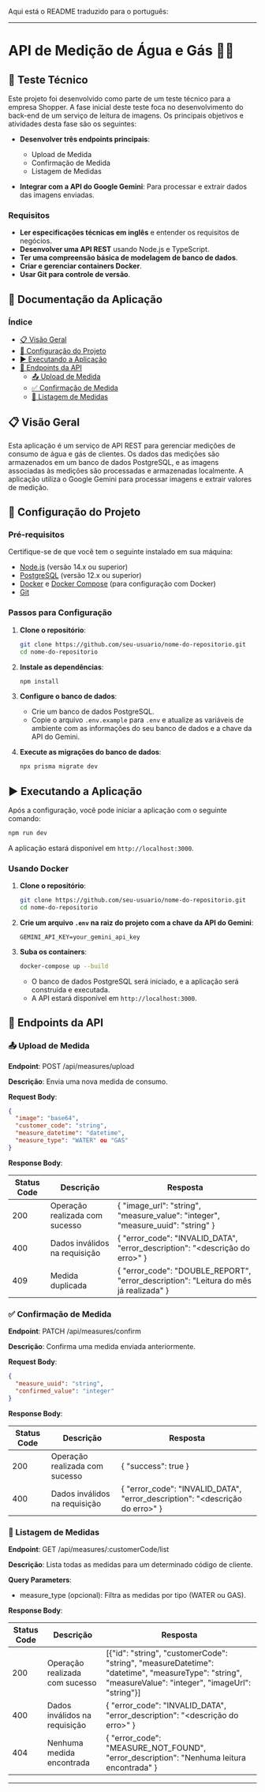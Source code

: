Aqui está o README traduzido para o português:

---

# API de Medição de Água e Gás 🌊💧

## 🧪 Teste Técnico

Este projeto foi desenvolvido como parte de um teste técnico para a empresa Shopper. A fase inicial deste teste foca no desenvolvimento do back-end de um serviço de leitura de imagens. Os principais objetivos e atividades desta fase são os seguintes:

- **Desenvolver três endpoints principais**: 
  - Upload de Medida
  - Confirmação de Medida
  - Listagem de Medidas

- **Integrar com a API do Google Gemini**: Para processar e extrair dados das imagens enviadas.

### Requisitos

- **Ler especificações técnicas em inglês** e entender os requisitos de negócios.
- **Desenvolver uma API REST** usando Node.js e TypeScript.
- **Ter uma compreensão básica de modelagem de banco de dados**.
- **Criar e gerenciar containers Docker**.
- **Usar Git para controle de versão**.

## 📜 Documentação da Aplicação

### Índice
- [📋 Visão Geral](#-visão-geral)
- [🚀 Configuração do Projeto](#-configuração-do-projeto)
- [▶️ Executando a Aplicação](#️-executando-a-aplicação)
- [📡 Endpoints da API](#-endpoints-da-api)
  - [📤 Upload de Medida](#-upload-de-medida)
  - [✅ Confirmação de Medida](#-confirmação-de-medida)
  - [📜 Listagem de Medidas](#-listagem-de-medidas)

## 📋 Visão Geral

Esta aplicação é um serviço de API REST para gerenciar medições de consumo de água e gás de clientes. Os dados das medições são armazenados em um banco de dados PostgreSQL, e as imagens associadas às medições são processadas e armazenadas localmente. A aplicação utiliza o Google Gemini para processar imagens e extrair valores de medição.

## 🚀 Configuração do Projeto

### Pré-requisitos

Certifique-se de que você tem o seguinte instalado em sua máquina:

- [Node.js](https://nodejs.org/) (versão 14.x ou superior)
- [PostgreSQL](https://www.postgresql.org/) (versão 12.x ou superior)
- [Docker](https://www.docker.com/) e [Docker Compose](https://docs.docker.com/compose/) (para configuração com Docker)
- [Git](https://git-scm.com/)

### Passos para Configuração

1. **Clone o repositório**:
   ```bash
   git clone https://github.com/seu-usuario/nome-do-repositorio.git
   cd nome-do-repositorio
   ```

2. **Instale as dependências**:
   ```bash
   npm install
   ```

3. **Configure o banco de dados**:
   - Crie um banco de dados PostgreSQL.
   - Copie o arquivo `.env.example` para `.env` e atualize as variáveis de ambiente com as informações do seu banco de dados e a chave da API do Gemini.

4. **Execute as migrações do banco de dados**:
   ```bash
   npx prisma migrate dev
   ```

## ▶️ Executando a Aplicação

Após a configuração, você pode iniciar a aplicação com o seguinte comando:

```bash
npm run dev
```

A aplicação estará disponível em `http://localhost:3000`.

### Usando Docker

1. **Clone o repositório**:
   ```bash
   git clone https://github.com/seu-usuario/nome-do-repositorio.git
   cd nome-do-repositorio
   ```

2. **Crie um arquivo `.env` na raiz do projeto com a chave da API do Gemini**:
   ```env
   GEMINI_API_KEY=your_gemini_api_key
   ```

3. **Suba os containers**:
   ```bash
   docker-compose up --build
   ```

   - O banco de dados PostgreSQL será iniciado, e a aplicação será construída e executada.
   - A API estará disponível em `http://localhost:3000`.

## 📡 Endpoints da API

### 📤 Upload de Medida

**Endpoint**: POST /api/measures/upload

**Descrição**: Envia uma nova medida de consumo.

**Request Body**:
```json
{
  "image": "base64",
  "customer_code": "string",
  "measure_datetime": "datetime",
  "measure_type": "WATER" ou "GAS"
}
```

**Response Body**:

| Status Code | Descrição                            | Resposta                                                                                                                                             |
|-------------|--------------------------------------|------------------------------------------------------------------------------------------------------------------------------------------------------|
| 200         | Operação realizada com sucesso       | { "image_url": "string", "measure_value": "integer", "measure_uuid": "string" }                                                                 |
| 400         | Dados inválidos na requisição        | { "error_code": "INVALID_DATA", "error_description": "<descrição do erro>" }                                                                        |
| 409         | Medida duplicada                     | { "error_code": "DOUBLE_REPORT", "error_description": "Leitura do mês já realizada" }                                                              |

### ✅ Confirmação de Medida

**Endpoint**: PATCH /api/measures/confirm

**Descrição**: Confirma uma medida enviada anteriormente.

**Request Body**:
```json
{
  "measure_uuid": "string",
  "confirmed_value": "integer"
}
```

**Response Body**:

| Status Code | Descrição                            | Resposta                                                                                                                      |
|-------------|--------------------------------------|-------------------------------------------------------------------------------------------------------------------------------|
| 200         | Operação realizada com sucesso       | { "success": true }                                                                                                        |
| 400         | Dados inválidos na requisição        | { "error_code": "INVALID_DATA", "error_description": "<descrição do erro>" }                                                |

### 📜 Listagem de Medidas

**Endpoint**: GET /api/measures/:customerCode/list

**Descrição**: Lista todas as medidas para um determinado código de cliente.

**Query Parameters**:

- measure_type (opcional): Filtra as medidas por tipo (WATER ou GAS).

**Response Body**:

| Status Code | Descrição                            | Resposta                                                                                                                                             |
|-------------|--------------------------------------|------------------------------------------------------------------------------------------------------------------------------------------------------|
| 200         | Operação realizada com sucesso       | [{"id": "string", "customerCode": "string", "measureDatetime": "datetime", "measureType": "string", "measureValue": "integer", "imageUrl": "string"}] |
| 400         | Dados inválidos na requisição        | { "error_code": "INVALID_DATA", "error_description": "<descrição do erro>" }                                                                        |
| 404         | Nenhuma medida encontrada            | { "error_code": "MEASURE_NOT_FOUND", "error_description": "Nenhuma leitura encontrada" }                                                            |

---
